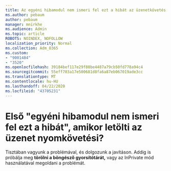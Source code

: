 ```yaml
---
title: Az egyéni hibamodul nem ismeri fel ezt a hibát az üzenetkövetés letöltésekénekkor?
ms.author: pebaum
author: pebaum
manager: mnirkhe
ms.audience: Admin
ms.topic: article
ROBOTS: NOINDEX, NOFOLLOW
localization_priority: Normal
ms.collection: Adm_O365
ms.custom:
- "9001484"
- "3520"
ms.openlocfilehash: 39184bef117e29f88be4487a79cb50fd778a94c4
ms.sourcegitcommit: 55eff703a17e500681d8fa6a87eb067019ade3cc
ms.translationtype: MT
ms.contentlocale: hu-HU
ms.lasthandoff: 04/22/2020
ms.locfileid: "43705231"
---
```

# <a name="getting-custom-error-module-does-not-recognize-this-error-when-downloading-a-message-trace"></a>Első "egyéni hibamodul nem ismeri fel ezt a hibát", amikor letölti az üzenet nyomkövetési?

Tisztában vagyunk a problémával, és dolgozunk a javításon.  Addig is próbálja meg **törölni a böngésző gyorsítótárát,** vagy az InPrivate mód használatával megoldani a problémát.